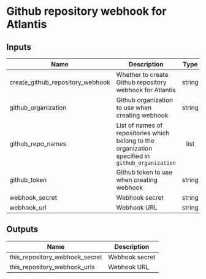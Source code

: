 # Github repository webhook for Atlantis

<!-- BEGINNING OF PRE-COMMIT-TERRAFORM DOCS HOOK -->

## Inputs

| Name | Description | Type | Default | Required |
|------|-------------|:----:|:-----:|:-----:|
| create_github_repository_webhook | Whether to create Github repository webhook for Atlantis | string | `true` | no |
| github_organization | Github organization to use when creating webhook | string | `` | no |
| github_repo_names | List of names of repositories which belong to the organization specified in `github_organization` | list | - | yes |
| github_token | Github token to use when creating webhook | string | `` | no |
| webhook_secret | Webhook secret | string | `` | no |
| webhook_url | Webhook URL | string | `` | no |

## Outputs

| Name | Description |
|------|-------------|
| this_repository_webhook_secret | Webhook secret |
| this_repository_webhook_urls | Webhook URL |

<!-- END OF PRE-COMMIT-TERRAFORM DOCS HOOK -->
